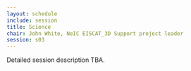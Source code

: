```yaml
---
layout: schedule
include: session
title: Science
chair: John White, NeIC EISCAT_3D Support project leader
session: s03
---
```


Detailed session description TBA.
